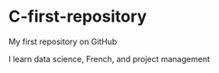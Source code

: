 # C-first-repository
My first repository on GitHub

I learn data science, French, and project management
